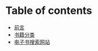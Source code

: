 # Table of contents

* [前言](README.md)
* [书籍分类](untitled.md)
* [电子书搜索网站](dian-zi-shu-sou-suo-wang-zhan.md)


